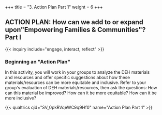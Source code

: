 +++
title = "3. Action Plan Part 1"
weight = 6
+++

## ACTION PLAN: How can we add to or expand upon"Empowering Families & Communities"? Part I

{{< inquiry include="engage, interact, reflect" >}}

### Beginning an "Action Plan"

In this activity, you will work in your groups to analyze the DEH materials and resources and offer specific suggestions about how these materials/resources can be more equitable and inclusive. Refer to your group's evaluation of DEH materials/resources, then ask the questions: How can this material be improved? How can it be more equitable? How can it be more inclusive?

{{< qualtrics qid="SV_0pkRVqeWC9q9Hf0" name="Action Plan Part 1" >}}
